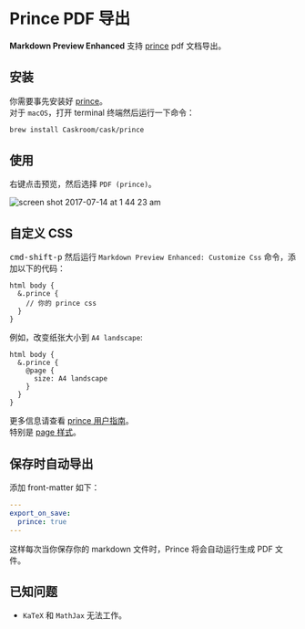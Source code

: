 # Prince PDF 导出
**Markdown Preview Enhanced** 支持 [prince](https://www.princexml.com/) pdf 文档导出。    

## 安装  
你需要事先安装好 [prince](https://www.princexml.com/)。    
对于 `macOS`，打开 terminal 终端然后运行一下命令：
```sh
brew install Caskroom/cask/prince
```

## 使用
右键点击预览，然后选择 `PDF (prince)`。    

![screen shot 2017-07-14 at 1 44 23 am](https://user-images.githubusercontent.com/1908863/28201287-fb5ea8d0-6835-11e7-9bdb-2afb458ee5cc.png)

## 自定义 CSS
<kbd>cmd-shift-p</kbd> 然后运行 `Markdown Preview Enhanced: Customize Css` 命令，添加以下的代码：    

```less
html body {
  &.prince {
    // 你的 prince css
  }
}
```

例如，改变纸张大小到 `A4 landscape`:  
```less
html body {
  &.prince {
    @page {
      size: A4 landscape
    }
  }
}
```

更多信息请查看 [prince 用户指南](https://www.princexml.com/doc/)。   
特别是 [page 样式](https://www.princexml.com/doc/paged/#page-styles)。    

## 保存时自动导出
添加 front-matter 如下：  
```yaml
---
export_on_save:
  prince: true
---
```
这样每次当你保存你的 markdown 文件时，Prince 将会自动运行生成 PDF 文件。  

## 已知问题
* `KaTeX` 和 `MathJax` 无法工作。    